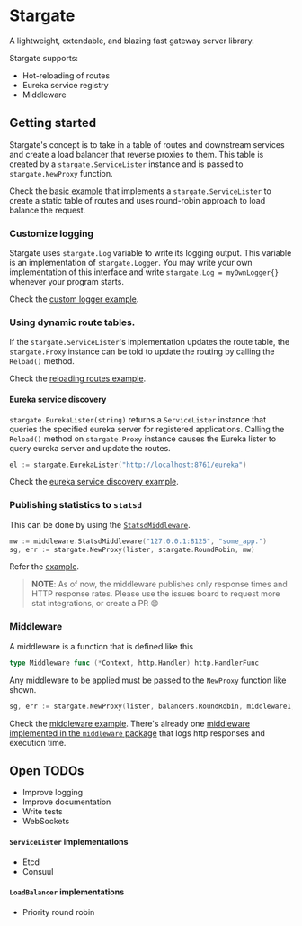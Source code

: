 # Stargate

A lightweight, extendable, and blazing fast gateway server library.

Stargate supports:

- Hot-reloading of routes
- Eureka service registry
- Middleware

## Getting started

Stargate's concept is to take in a table of routes and downstream services and create a load balancer that reverse
proxies to them. This table is created by a `stargate.ServiceLister` instance and is passed to `stargate.NewProxy`
function.

Check the [basic example](https://github.com/realbucksavage/stargate/blob/master/examples/basic.go) that implements a
`stargate.ServiceLister` to create a static table of routes and uses round-robin approach to load balance the request.

### Customize logging

Stargate uses `stargate.Log` variable to write its logging output. This variable is an implementation
of `stargate.Logger`. You may write your own implementation of this interface and write `stargate.Log = myOwnLogger{}`
whenever your program starts.

Check the [custom logger example](https://github.com/realbucksavage/stargate/blob/master/examples/custom_logger.go).

### Using dynamic route tables.

If the `stargate.ServiceLister`'s implementation updates the route table, the `stargate.Proxy` instance can be told to
update the routing by calling the `Reload()` method.

Check the [reloading routes example](https://github.com/realbucksavage/stargate/blob/master/examples/reload.go).

#### Eureka service discovery

`stargate.EurekaLister(string)` returns a `ServiceLister` instance that queries the specified eureka server for
registered applications. Calling the `Reload()` method on `stargate.Proxy` instance causes the Eureka lister to query
eureka server and update the routes.

```go
el := stargate.EurekaLister("http://localhost:8761/eureka")
```

Check the [eureka service discovery example](https://github.com/realbucksavage/stargate/blob/master/examples/eureka.go).

### Publishing statistics to `statsd`

This can be done by using
the [`StatsdMiddleware`](https://github.com/realbucksavage/stargate/blob/master/middleware/statsd.go#L21).

```go
mw := middleware.StatsdMiddleware("127.0.0.1:8125", "some_app.")
sg, err := stargate.NewProxy(lister, stargate.RoundRobin, mw)
```

Refer the [example](https://github.com/realbucksavage/stargate/blob/master/examples/statsd.go).

> **NOTE**: As of now, the middleware publishes only response times and HTTP response rates.
> Please use the issues board to request more stat integrations, or create a PR :smile:

### Middleware

A middleware is a function that is defined like this

```go
type Middleware func (*Context, http.Handler) http.HandlerFunc
```

Any middleware to be applied must be passed to the `NewProxy` function like shown.

```go
sg, err := stargate.NewProxy(lister, balancers.RoundRobin, middleware1, middleware2)
```

Check the [middleware example](https://github.com/realbucksavage/stargate/blob/master/examples/middleware.go). There's
already one [middleware implemented in the `middleware` package](https://github.com/realbucksavage/stargate/blob/master/middleware/logger.go)
that logs http responses and execution time.

## Open TODOs

- Improve logging
- Improve documentation
- Write tests
- WebSockets

#### `ServiceLister` implementations

- Etcd
- Consuul

#### `LoadBalancer` implementations

- Priority round robin
